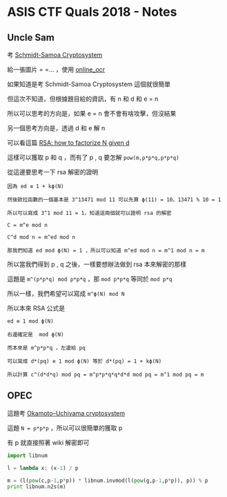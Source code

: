 # ASIS CTF Quals 2018 - Notes

## Uncle Sam

考 [Schmidt-Samoa Cryptosystem](https://en.wikipedia.org/wiki/Schmidt-Samoa_cryptosystem)

給一張圖片 = =... ，使用 [online_ocr](https://www.onlineocr.net/)

如果知道是考 Schmidt-Samoa Cryptosystem 這個就很簡單

但這次不知道，但根據題目給的資訊，有 n 和 d 和 e = n

所以可以思考的方向是，如果 e = n 會不會有啥攻擊，但沒結果

另一個思考方向是，透過 d 和 e 解 n

可以看這篇 [RSA: how to factorize N given d](https://www.di-mgt.com.au/rsa_factorize_n.html)

這樣可以獲取 p 和 q ，而有了 p , q 要怎解 ```pow(m,p*p*q,p*p*q)```

從這邊要思考一下 rsa 解密的證明

```
因為 ed ≡ 1 + kϕ(N)

然後歐拉函數的一個基本是 3^13471 mod 11 可以先算 ϕ(11) = 10，13471 % 10 = 1

所以可以寫成 3^1 mod 11 = 1，知道這兩個就可以證明 rsa 的解密

C = m^e mod n 

C^d mod n = m^ed mod n 

那我們知道 ed mod ϕ(N) = 1 ，所以可以知道 m^ed mod n = m^1 mod n = m
```

所以當我們得到 p , q 之後，一樣要想辦法做到 rsa 本來解密的那樣

這題是 `m^(p*p*q) mod p*p*q` ，那 `mod p*p*q` 等同於 `mod p*q` 

所以一樣，我們希望可以寫成 `m^ϕ(N) mod N`

所以本來 RSA 公式是
```
ed ≡ 1 mod ϕ(N)

右邊確定是  mod ϕ(N)

而本來是 m^p*p*q ，左邊給 pq

可以寫成 d*(pq) ≡ 1 mod ϕ(N) 等於 d*(pq) = 1 + kϕ(N)

所以計算 c^(d*d*q) mod pq = m^p*p*q*q*d*d mod pq = m^1 mod pq = m
```

## OPEC

這題考 [Okamoto–Uchiyama cryptosystem](https://en.wikipedia.org/wiki/Okamoto%E2%80%93Uchiyama_cryptosystem)

這題 `N = p*p*p` ，所以可以很簡單的獲取 p

有 p 就直接照著 wiki 解密即可

```python
import libnum

l = lambda x: (x-1) / p

m = (l(pow(c,p-1,p*p)) * libnum.invmod(l(pow(g,p-1,p*p)), p)) % p
print libnum.n2s(m)
```



